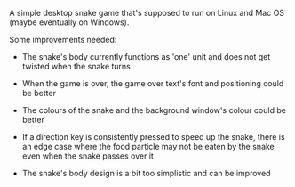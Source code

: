 A simple desktop snake game that's supposed to run on Linux and Mac OS (maybe eventually on Windows).

Some improvements needed:

* The snake's body currently functions as 'one' unit and does not get twisted when the snake turns

* When the game is over, the game over text's font and positioning could be better

* The colours of the snake and the background window's colour could be better

* If a direction key is consistently pressed to speed up the snake, there is an edge case where the food particle may not be eaten by the snake even when the snake passes over it

* The snake's body design is a bit too simplistic and can be improved